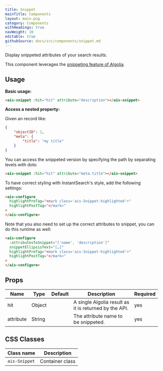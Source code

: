 ```yaml
---
title: Snippet
mainTitle: Components
layout: main.pug
category: Components
withHeadings: true
navWeight: 10
editable: true
githubSource: docs/src/components/snippet.md
---
```


Display snippeted attributes of your search results.

This component leverages the [snippeting feature of Algolia](https://www.algolia.com/doc/faq/searching/what-is-attributes-to-snippet-how-does-it-work/#faq-section).


## Usage

**Basic usage:**

```html
<ais-snippet :hit="hit" attribute="description"></ais-snippet>
```

**Access a nested property:**

Given an record like:

```json
{
    "objectID": 1,
    "meta": {
        "title": "my title"
    }
}
```

You can access the snippeted version by specifying the path by separating levels with dots:

```html
<ais-snippet :hit="hit" attribute="meta.title"></ais-snippet>
```

To have correct styling with InstantSearch's style, add the following settings:

```html
<ais-configure
  highlightPreTag="<mark class='ais-Snippet-highlighted'>"
  highlightPostTag="</mark>"
>
</ais-configure>
```

Note that you also need to set up the correct attributes to snippet, you can do this runtime as well: 

```html
<ais-configure
  :attributesToSnippet="['name', 'description']"
  snippetEllipsisText="[…]"
  highlightPreTag="<mark class='ais-Snippet-highlighted'>"
  highlightPostTag="</mark>"
>
</ais-configure>
```

## Props

Name | Type | Default | Description | Required
---|---|---|---|---
hit | Object |  | A single Algolia result as it is returned by the API. | yes
attribute | String |  | The attribute name to be snippeted. | yes

## CSS Classes

Class name | Description
---|---
`ais-Snippet` | Container class
